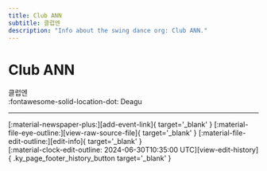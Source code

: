 ```yaml
---
title: Club ANN
subtitle: 클럽엔
description: "Info about the swing dance org: Club ANN."
---
```


# Club ANN

클럽엔  
:fontawesome-solid-location-dot: Deagu  


---

<div class="ky_page_footer" markdown>
<div class="ky_page_footer_trailing" markdown="span">
[:material-newspaper-plus:][add-event-link]{ target='_blank' }
[:material-file-eye-outline:][view-raw-source-file]{ target='_blank' }
[:material-file-edit-outline:][edit-info]{ target='_blank' }
</div>
<div class="ky_page_footer_leading" markdown="span">
[:material-clock-edit-outline: 2024-06-30T10:35:00 UTC][view-edit-history]{ .ky_page_footer_history_button target='_blank' }
</div>
</div>

[add-event-link]: https://github.com/swingdance/events/issues/new?assignees=&labels=add+event&projects=&template=02-add_entity.yml&title=%5Bkr%5D%20%3CName%3E&region=kr&province=Deagu&city=Deagu&org_id=club-ann "Add Event"
[view-raw-source-file]: https://github.com/swingdance/orgs/blob/main/kr/club-ann.json "View Raw Source File"
[edit-info]: https://github.com/swingdance/orgs/issues/new?assignees=&labels=update+org&projects=&template=03-update_entity.yml&title=%5Bkr%5D%20Club%20ANN&region=kr&id=club-ann&name=Club%20ANN "Edit Info"

[view-edit-history]: https://github.com/swingdance/orgs/commits/main/kr/club-ann.json "View Edit History"
